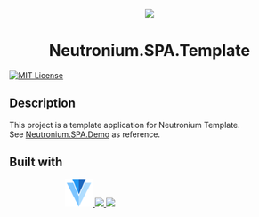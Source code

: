 <p align="center"><img width="100" src="https://raw.githubusercontent.com/NeutroniumCore/neutronium-vue/master/template/src/assets/logo.png"></p>
<h1 align="center">Neutronium.SPA.Template</h1>


[![MIT License](https://img.shields.io/github/license/NeutroniumCore/Neutronium.Template.Demo.svg)](https://github.com/NeutroniumCore/Neutronium.Template.Demo/blob/master/LICENSE)

## Description

This project is a template application for Neutronium Template.<br>
See [Neutronium.SPA.Demo](https://github.com/NeutroniumCore/Neutronium.SPA.Demo) as reference.

## Built with

<p style="margin-left:100px;" align="">
<a href="https://vuetifyjs.com">
<img src="./Neutronium.SPA/View/src/assets/v.png" height="50px">
</a>
<a href="https://github.com/NeutroniumCore/Neutronium">
<img src="https://raw.githubusercontent.com/NeutroniumCore/neutronium-vue/master/template/src/assets/logo.png" height="50px">
</a>
<a href="https://vuejs.org">
<img src="https://vuejs.org/images/logo.png" height="50px">
</a>
</p>




